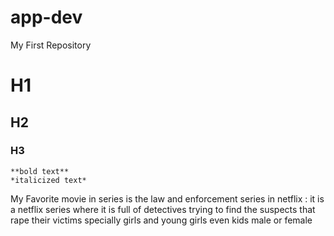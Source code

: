 # app-dev
My First Repository
# H1
## H2
### H3
	**bold text**
	*italicized text*
 My Favorite movie in series is the law and enforcement series in netflix
: it is a netflix series where it is full of detectives trying to find the suspects that rape their victims specially girls and young girls even kids male or female
